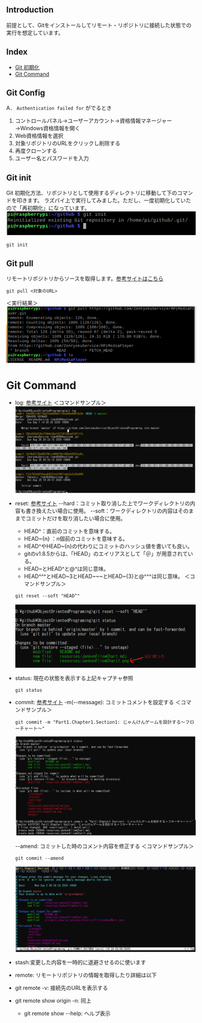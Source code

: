 ## Introduction
前提として、Gitをインストールしてリモート・リポジトリに接続した状態での実行を想定しています。

## Index
* [Git 初期化](#git-init)
* [Git Command](#git-command)

## Git Config
A． ```Authentication failed for``` がでるとき
1. コントロールパネル→ユーザーアカウント→資格情報マネージャー→Windows資格情報を開く
2. Web資格情報を選択
3. 対象リポジトリのURLをクリックし削除する
4. 再度クローンする
5. ユーザー名とパスワードを入力


## Git init
Git 初期化方法、リポジトリとして使用するディレクトリに移動して下のコマンドを叩きます。
ラズパイ上で実行してみました。ただし、一度初期化していたので「再初期化」になっています。
![RPiGitInit](./img/rpiGitInit.png)
```
git init
```
## Git pull
リモートリポジトリからソースを取得します。[参考サイトはこちら](https://yu8mada.com/2018/06/07/how-to-use-git-s-pull-command/)
```
git pull <対象のURL>
```
＜実行結果＞
![gitPull](./img/rpiGirPull.png)

# Git Command
* log: [参考サイト](https://git-scm.com/book/ja/v2/Git-%E3%81%AE%E5%9F%BA%E6%9C%AC-%E3%82%B3%E3%83%9F%E3%83%83%E3%83%88%E5%B1%A5%E6%AD%B4%E3%81%AE%E9%96%B2%E8%A6%A7)
  ＜コマンドサンプル＞
  ![log](./img/gitLog.png)

* reset: [参考サイト](https://qiita.com/shuntaro_tamura/items/06281261d893acf049ed)
  --hard：コミット取り消した上でワークディレクトリの内容も書き換えたい場合に使用。
  --soft：ワークディレクトリの内容はそのままでコミットだけを取り消したい場合に使用。
    * HEAD^：直前のコミットを意味する。
    * HEAD~{n} ：n個前のコミットを意味する。
    * HEAD^やHEAD~{n}の代わりにコミットのハッシュ値を書いても良い。
    * gitのv1.8.5からは、「HEAD」のエイリアスとして「＠」が用意されている。
    * HEAD~とHEAD^と@^は同じ意味。
    * HEAD^^^とHEAD~3とHEAD~~~とHEAD~{3}と@^^^は同じ意味。
    ＜コマンドサンプル＞
    ```
    git reset --soft "HEAD^"
    ```
    ![reset](./img/gitReset.png)

* status: 現在の状態を表示する上記キャプチャ参照
  ```
  git status
  ```

* commit: [参考サイト](https://www.atmarkit.co.jp/ait/articles/2003/19/news018.html)
  -m(--message): コミットコメントを設定する
  ＜コマンドサンプル＞
  ```
  git commit -m "Part1.Chapter1.Section1: じゃんけんゲームを設計する～フローチャート～"
  ```
  ![gitCommit](./img/gitCommit.png)

  --amend: コミットした時のコメント内容を修正する
  ＜コマンドサンプル＞
  ```
  git commit --amend
  ```
  ![ammend](./img/gitCommitAmend.png)

* stash:変更した内容を一時的に退避させるのに使います

* remote: リモートリポジトリの情報を取得したり詳細は以下
 * git remote -v: 接続先のURLを表示する
 * git remote show origin -n: 同上
   * git remote show --help: ヘルプ表示 
